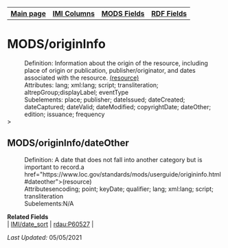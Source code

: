 <!DOCTYPE html>
<html>

<body>
<table style="width:100%">
  <tr>
    <th><a href="index.md">Main page</a></th>
	<th><a href="IMI.md">IMI Columns</a></th>
    <th><a href="MODS.md">MODS Fields</a></th>
    <th><a href="RDF.md">RDF Fields</a></th>
  </tr>
</table>



<h1>MODS/originInfo</h1>
<dl>
  <dd>Definition: Information about the origin of the resource, including place of origin or publication, publisher/originator, and dates associated with the resource. <a href="https://www.loc.gov/standards/mods/userguide/origininfo.html"> (resource)</a></dd>
  <dd>Attributes: lang; xml:lang; script; transliteration; altrepGroup;displayLabel; eventType</dd>
  <dd>Subelements:  place; publisher; dateIssued; dateCreated; dateCaptured; dateValid; dateModified; copyrightDate; dateOther; edition; issuance; frequency</dd>>
</dl>

<h2>MODS/originInfo/dateOther</h2>
<dl>
  <dd>Definition: A date that does not fall into another category but is important to record.a href="https://www.loc.gov/standards/mods/userguide/origininfo.html#dateother">(resource)</a></dd>
  <dd>Attributesencoding; point; keyDate; qualifier; lang; xml:lang; script; transliteration</dd>
  <dd>Subelements:N/A</dd>
</dl>

<dl>
	<dt><b>Related Fields</b></dt>
		| <a href="date.sort.md">IMI/date_sort</a> | <a href="rdf.rdau.p60527.md">rdau:P60527</a> |
</dl>
<p><i>Last Updated: </i>05/05/2021</p>
</body>
</html>